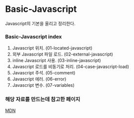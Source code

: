 # Basic-Javascript

Javascript의 기본을 올리고 정리한다.

### Basic-Javascript index

1. Javascript 위치. (01-located-javascript)
2. 외부 Javascript 파일 로드. (02-external-javascript)
3. inline Javascript 사용. (03-inline-javascript)
4. Javascript 로드를 비동기로 처리. (04-case-javascript-load)
5. Javascript 주석. (05-comment)
6. Javascript 에러. (06-error)
7. Javascript 변수. (07-variables)

### 해당 자료를 만드는데 참고한 페이지

[MDN](https://developer.mozilla.org/ko/docs/Learn/JavaScript/First_steps/What_is_JavaScript)
